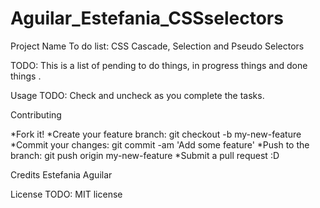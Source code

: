 # Aguilar_Estefania_CSSselectors

Project Name
To do list: CSS Cascade, Selection and Pseudo Selectors

TODO: This is a list of  pending to do things,  in progress things and done things .

Usage
TODO: Check and uncheck as you complete the tasks.

Contributing

*Fork it!
*Create your feature branch: git checkout -b my-new-feature
*Commit your changes: git commit -am 'Add some feature'
*Push to the branch: git push origin my-new-feature
*Submit a pull request :D

Credits
Estefania Aguilar

License
TODO: MIT license
